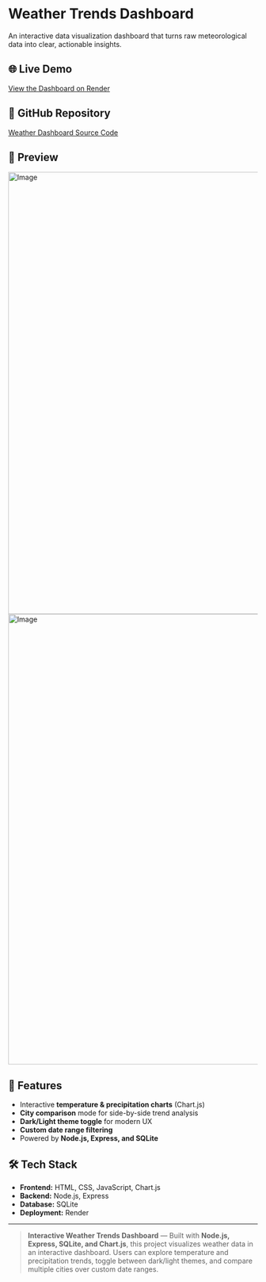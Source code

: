 # Weather Trends Dashboard

An interactive data visualization dashboard that turns raw meteorological data into clear, actionable insights.

## 🌐 Live Demo
[View the Dashboard on Render](https://weather-dashboard-5gq0.onrender.com)

## 📂 GitHub Repository
[Weather Dashboard Source Code](https://github.com/coolharry1976/weather-dashboard)

## 📸 Preview
<img width="1920" height="891" alt="Image" src="https://github.com/user-attachments/assets/61f6aa04-6e08-4a21-9085-683d180b7c36" />
<img width="1891" height="908" alt="Image" src="https://github.com/user-attachments/assets/3cd94eb0-4e0f-4b93-b0ab-d83b90c8d83a" />

## 🚀 Features
- Interactive **temperature & precipitation charts** (Chart.js)
- **City comparison** mode for side-by-side trend analysis
- **Dark/Light theme toggle** for modern UX
- **Custom date range filtering**
- Powered by **Node.js, Express, and SQLite**

## 🛠️ Tech Stack
- **Frontend:** HTML, CSS, JavaScript, Chart.js  
- **Backend:** Node.js, Express  
- **Database:** SQLite  
- **Deployment:** Render

---

> **Interactive Weather Trends Dashboard** — Built with **Node.js, Express, SQLite, and Chart.js**, this project visualizes weather data in an interactive dashboard. Users can explore temperature and precipitation trends, toggle between dark/light themes, and compare multiple cities over custom date ranges.

